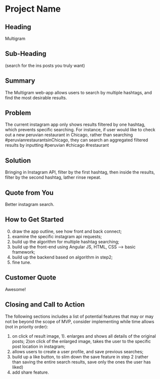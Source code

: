 # Project Name #

<!--
> This material was originally posted [here](http://www.quora.com/What-is-Amazons-approach-to-product-development-and-product-management). It is reproduced here for posterities sake.

There is an approach called "working backwards" that is widely used at Amazon. They work backwards from the customer, rather than starting with an idea for a product and trying to bolt customers onto it. While working backwards can be applied to any specific product decision, using this approach is especially important when developing new products or features.

For new initiatives a product manager typically starts by writing an internal press release announcing the finished product. The target audience for the press release is the new/updated product's customers, which can be retail customers or internal users of a tool or technology. Internal press releases are centered around the customer problem, how current solutions (internal or external) fail, and how the new product will blow away existing solutions.

If the benefits listed don't sound very interesting or exciting to customers, then perhaps they're not (and shouldn't be built). Instead, the product manager should keep iterating on the press release until they've come up with benefits that actually sound like benefits. Iterating on a press release is a lot less expensive than iterating on the product itself (and quicker!).

If the press release is more than a page and a half, it is probably too long. Keep it simple. 3-4 sentences for most paragraphs. Cut out the fat. Don't make it into a spec. You can accompany the press release with a FAQ that answers all of the other business or execution questions so the press release can stay focused on what the customer gets. My rule of thumb is that if the press release is hard to write, then the product is probably going to suck. Keep working at it until the outline for each paragraph flows.

Oh, and I also like to write press-releases in what I call "Oprah-speak" for mainstream consumer products. Imagine you're sitting on Oprah's couch and have just explained the product to her, and then you listen as she explains it to her audience. That's "Oprah-speak", not "Geek-speak".

Once the project moves into development, the press release can be used as a touchstone; a guiding light. The product team can ask themselves, "Are we building what is in the press release?" If they find they're spending time building things that aren't in the press release (overbuilding), they need to ask themselves why. This keeps product development focused on achieving the customer benefits and not building extraneous stuff that takes longer to build, takes resources to maintain, and doesn't provide real customer benefit (at least not enough to warrant inclusion in the press release).
 -->

## Heading ##
  Multigram

## Sub-Heading ##
  (search for the ins posts you truly want)

## Summary ##
  The Multigram web-app allows users to search by multiple hashtags, and find the most desirable results.

## Problem ##
  The current instagram app only shows results filtered by one hashtag, which prevents specific searching. For instance, if user would like to check out a new peruvian restaurant in Chicago, rather than searching #peruvianrestaurantsinChicago, they can search an aggregated filtered results by inputting #peruvian #chicago #restaurant

## Solution ##
  Bringing in Instagram API, filter by the first hashtag, then inside the results, filter by the second hashtag, lather rinse repeat.

## Quote from You ##
  Better instagram search.

## How to Get Started ##
  0. draw the app outline, see how front and back connect;
  1. examine the specific instagram api requests;
  2. build up the algorithm for multiple hashtag searching;
  3. build up the front-end using Angular JS, HTML, CSS --> basic framework;
  4. build up the backend based on algorithm in step2;
  5. fine tune.

## Customer Quote ##
  Awesome!

## Closing and Call to Action ##
  The following sections includes a list of potential features that may or may not be beyond the scope of MVP, consider implementing while time allows (not in priority order):
  1. on click of result image, 1). enlarges and shows all details of the original posts; 2)on click of the enlarged image, takes the user to the specific post location in instagram;
  2. allows users to create a user profile, and save previous searches;
  3. build up a like button, to slim down the save feature in step 2 (rather than saving the entire search results, save only the ones the user has liked)
  4. add share feature.
